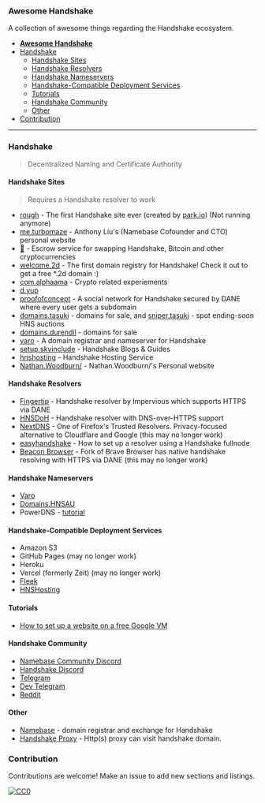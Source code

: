 ### **Awesome Handshake**

A collection of awesome things regarding the Handshake ecosystem.

- [**Awesome Handshake**](#awesome-handshake)
- [Handshake](#handshake)
  - [Handshake Sites](#handshake-sites)
  - [Handshake Resolvers](#handshake-resolvers)
  - [Handshake Nameservers](#handshake-nameservers)
  - [Handshake-Compatible Deployment Services](#handshake-compatible-deployment-services)
  - [Tutorials](#tutorials)
  - [Handshake Community](#handshake-community)
  - [Other](#other)
- [Contribution](#contribution)

---

### Handshake

> Decentralized Naming and Certificate Authority

#### Handshake Sites

> Requires a Handshake resolver to work

- [rough](http://rough./) - The first Handshake site ever (created by [park.io](https://park.io)) (Not running anymore)
- [me.turbomaze](http://me.turbomaze./) - Anthony Liu's (Namebase Cofounder and CTO) personal website
- [:handshake:](http://xn--5p9h/) - Escrow service for swapping Handshake, Bitcoin and other cryptocurrencies
- [welcome.2d](http://welcome.2d/) - The first domain registry for Handshake! Check it out to get a free *.2d domain :)
- [com.alphaama](http://com.alphaama/) - Crypto related experiements
- [d.yup](http://d.yup./)
- [proofofconcept](https://proofofconcept/) - A social network for Handshake secured by DANE where every user gets a subdomain
- [domains.tasuki](http://domains.tasuki/) - domains for sale, and [sniper.tasuki](http://sniper.tasuki/) - spot ending-soon HNS auctions
- [domains.durendil](http://domains.durendil/) - domains for sale
- [varo](https://varo/) - A domain registrar and nameserver for Handshake
- [setup.skyinclude](http://setup.skyinclude/) - Handshake Blogs & Guides
- [hnshosting](http://hnshosting/) - Handshake Hosting Service
- [Nathan.Woodburn/](http://nathan.woodburn/) - Nathan.Woodburn/'s Personal website

#### Handshake Resolvers
- [Fingertip](https://impervious.com/fingertip) - Handshake resolver by Impervious which supports HTTPS via DANE
- [HNSDoH](https://hnsdoh.com) - Handshake resolver with DNS-over-HTTPS support
- [NextDNS](https://nextdns.io) - One of Firefox's Trusted Resolvers. Privacy-focused alternative to Cloudflare and Google (this may no longer work)
- [easyhandshake](https://easyhandshake.com/) - How to set up a resolver using a Handshake fullnode
- [Beacon Browser](https://impervious.com/beacon) - Fork of Brave Browser has native handshake resolving with HTTPS via DANE (this may no longer work)

#### Handshake Nameservers
- [Varo](https://varo.domains)
- [Domains.HNSAU](https://domains.hns.au)
- PowerDNS - [tutorial](https://blog.htools.work/posts/hns-pdns-nginx/)
  
#### Handshake-Compatible Deployment Services
- Amazon S3
- GitHub Pages (may no longer work)
- Heroku
- Vercel (formerly Zeit) (may no longer work)
- [Fleek](https://docs.fleek.co/domain-management/hns-domains/)
- [HNSHosting](https://hnshosting.au)

#### Tutorials
- [How to set up a website on a free Google VM](https://www.instructables.com/Nginx-DANE-Hosting-on-Google-VM-for-Handshake/)

#### Handshake Community

- [Namebase Community Discord](http://namebase.community)
- [Handshake Discord](https://handshake.org/discord)
- [Telegram](https://t.me/handshake_hns)
- [Dev Telegram](https://t.me/hns_tech)
- [Reddit](https://reddit.com/r/handshake)

#### Other
- [Namebase](https://namebase.io) - domain registrar and exchange for Handshake
- [Handshake Proxy](https://github.com/handshake-cn/handshakeproxy) - Http(s) proxy can visit handshake domain.

### Contribution

Contributions are welcome! Make an issue to add new sections and listings.

[![CC0](http://i.creativecommons.org/p/zero/1.0/88x31.png)](http://creativecommons.org/publicdomain/zero/1.0/)
